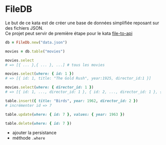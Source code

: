 # FileDB

Le but de ce kata est de créer une base de données simplifiée reposant sur des fichiers JSON.  
Ce projet peut servir de première étape pour le kata [file-to-api]

[file-to-api]: https://github.com/ParisRubyWorkshop/file-to-api-kata

```rb
db = FileDb.new("data.json")

movies = db.table("movies")

movies.select
# => [{ ... },{ ... }, ...] # tous les movies

movies.select(where: { id: 1 })
# => [{ id: 1, title: "The Gold Rush", year:1925, director_id:1 }]

movies.select(where: { director_id: 1 })
# => [{ id: 1, ..., director_id: 1 }, { id: 2, ..., director_id: 1 }, { id: 4, ..., director_id: 1 }, ]

table.insert({ title: "Birds", year: 1962, director_id: 2 })
# incrémenter id => 7

table.update(where: { id: 7 }, values: { year: 1963 })

table.delete(where: { id: 7 })
```

- ajouter la persistance
- méthode `.where`

